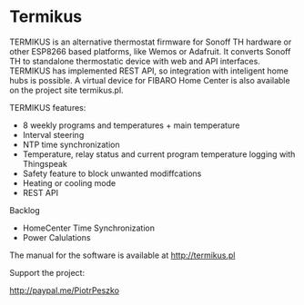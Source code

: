 # Termikus

TERMIKUS is an alternative thermostat firmware for Sonoff TH hardware or other ESP8266 based platforms, like Wemos or Adafruit. It converts Sonoff TH to standalone thermostatic device with web and API interfaces. TERMIKUS has implemented REST API, so integration with inteligent home hubs is possible. A virtual device for FIBARO Home Center is also available on the project site termikus.pl. 

TERMIKUS features:

 - 8 weekly programs and temperatures + main temperature
 - Interval steering
 - NTP time synchronization
 - Temperature, relay status and current program temperature logging with Thingspeak
 - Safety feature to block unwanted modiffcations
 - Heating or cooling mode
 - REST API

Backlog

 - HomeCenter Time Synchronization
 - Power Calulations

The manual for the software is available at http://termikus.pl


Support the project:

http://paypal.me/PiotrPeszko
